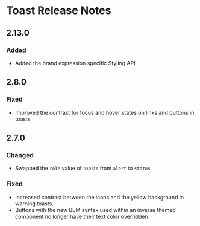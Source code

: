 <!-- Release notes authoring guidelines: http://keepachangelog.com/ -->

# Toast Release Notes

<!-- ## [Unreleased] -->

## 2.13.0

### Added

- Added the brand expression specific Styling API

## 2.8.0

### Fixed

- Improved the contrast for focus and hover states on links and buttons in toasts

## 2.7.0

### Changed

- Swapped the `role` value of toasts from `alert` to `status`

### Fixed

- Increased contrast between the icons and the yellow background in warning toasts.
- Buttons with the new BEM syntax used within an inverse themed component no longer have their text color overridden
